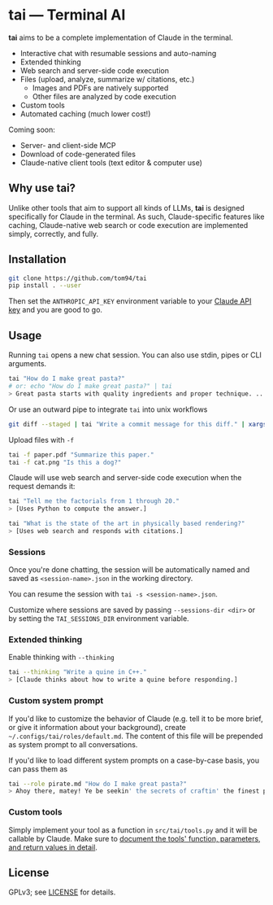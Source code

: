 # tai — Terminal AI

**tai** aims to be a complete implementation of Claude in the terminal.

- Interactive chat with resumable sessions and auto-naming
- Extended thinking
- Web search and server-side code execution
- Files (upload, analyze, summarize w/ citations, etc.)
  - Images and PDFs are natively supported
  - Other files are analyzed by code execution
- Custom tools
- Automated caching (much lower cost!)

Coming soon:
- Server- and client-side MCP
- Download of code-generated files
- Claude-native client tools (text editor & computer use)


## Why use tai?

Unlike other tools that aim to support all kinds of LLMs, **tai** is designed specifically for Claude in the terminal.
As such, Claude-specific features like caching, Claude-native web search or code execution are implemented simply, correctly, and fully.

## Installation

```bash
git clone https://github.com/tom94/tai
pip install . --user
```

Then set the `ANTHROPIC_API_KEY` environment variable to your [Claude API key](https://console.anthropic.com/settings/keys) and you are good to go.

## Usage

Running `tai` opens a new chat session. You can also use stdin, pipes or CLI arguments.

```bash
tai "How do I make great pasta?"
# or: echo "How do I make great pasta?" | tai
> Great pasta starts with quality ingredients and proper technique. ...
```

Or use an outward pipe to integrate `tai` into unix workflows
```bash
git diff --staged | tai "Write a commit message for this diff." | xargs -0 git commit -m
```

Upload files with `-f`
```bash
tai -f paper.pdf "Summarize this paper."
tai -f cat.png "Is this a dog?"
```

Claude will use web search and server-side code execution when the request demands it:
```bash
tai "Tell me the factorials from 1 through 20."
> [Uses Python to compute the answer.]

tai "What is the state of the art in physically based rendering?"
> [Uses web search and responds with citations.]
```

### Sessions

Once you're done chatting, the session will be automatically named and saved as `<session-name>.json` in the working directory.

You can resume the session with `tai -s <session-name>.json`.

Customize where sessions are saved by passing `--sessions-dir <dir>` or by setting the `TAI_SESSIONS_DIR` environment variable.

### Extended thinking

Enable thinking with `--thinking`
```bash
tai --thinking "Write a quine in C++."
> [Claude thinks about how to write a quine before responding.]
```

### Custom system prompt

If you'd like to customize the behavior of Claude (e.g. tell it to be more brief, or give it information about your background), create `~/.configs/tai/roles/default.md`.
The content of this file will be prepended as system prompt to all conversations.

If you'd like to load different system prompts on a case-by-case basis, you can pass them as
```bash
tai --role pirate.md "How do I make great pasta?"
> Ahoy there, matey! Ye be seekin' the secrets of craftin' the finest pasta this side of the Mediterranean, eh? ...
```

### Custom tools

Simply implement your tool as a function in `src/tai/tools.py` and it will be callable by Claude.
Make sure to [document the tools' function, parameters, and return values in detail](https://docs.anthropic.com/en/docs/agents-and-tools/tool-use/implement-tool-use#best-practices-for-tool-definitions).

## License

GPLv3; see [LICENSE](LICENSE.txt) for details.
